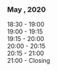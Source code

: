 ### May , 2020

18:30 - 19:00  
19:00 - 19:15  
19:15 - 20:00  
20:00 - 20:15  
20:15 - 21:00   
21:00 - Closing  
